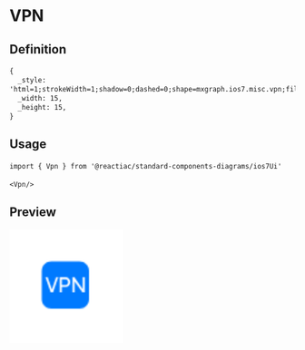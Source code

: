 # VPN

## Definition

```
{
  _style: 'html=1;strokeWidth=1;shadow=0;dashed=0;shape=mxgraph.ios7.misc.vpn;fillColor=#007AFF;strokeColor=none;buttonText=;strokeColor2=#222222;fontColor=#222222;fontSize=8;verticalLabelPosition=bottom;verticalAlign=top;align=center;sketch=0;',
  _width: 15,
  _height: 15,
}
```

## Usage

```
import { Vpn } from '@reactiac/standard-components-diagrams/ios7Ui'

<Vpn/>
```

## Preview

<img src="./vpn.png" width="200"/>
